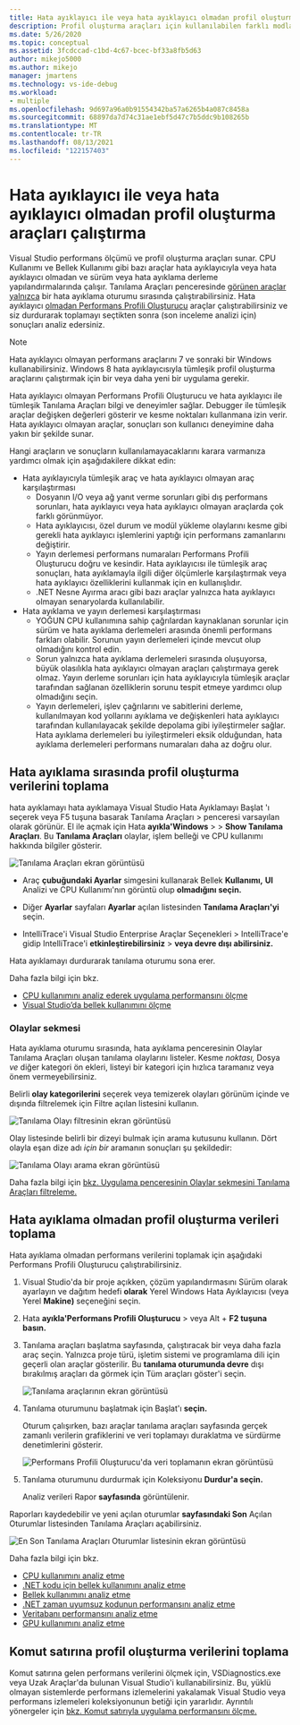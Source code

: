 ```yaml
---
title: Hata ayıklayıcı ile veya hata ayıklayıcı olmadan profil oluşturma araçlarını | Microsoft Docs
description: Profil oluşturma araçları için kullanılabilen farklı modlar arasındaki farkları öğrenin
ms.date: 5/26/2020
ms.topic: conceptual
ms.assetid: 3fcdccad-c1bd-4c67-bcec-bf33a8fb5d63
author: mikejo5000
ms.author: mikejo
manager: jmartens
ms.technology: vs-ide-debug
ms.workload:
- multiple
ms.openlocfilehash: 9d697a96a0b91554342ba57a6265b4a087c8458a
ms.sourcegitcommit: 68897da7d74c31ae1ebf5d47c7b5ddc9b108265b
ms.translationtype: MT
ms.contentlocale: tr-TR
ms.lasthandoff: 08/13/2021
ms.locfileid: "122157403"
---
```

# <a name="run-profiling-tools-with-or-without-the-debugger"></a>Hata ayıklayıcı ile veya hata ayıklayıcı olmadan profil oluşturma araçları çalıştırma

Visual Studio performans ölçümü ve profil oluşturma araçları sunar. CPU Kullanımı ve Bellek Kullanımı gibi bazı araçlar hata ayıklayıcıyla veya hata ayıklayıcı olmadan ve sürüm veya hata ayıklama derleme yapılandırmalarında çalışır. Tanılama Araçları penceresinde [görünen araçlar yalnızca](../profiling/profiling-feature-tour.md#measure-performance-while-debugging) bir hata ayıklama oturumu sırasında çalıştırabilirsiniz. Hata ayıklayıcı [olmadan Performans Profili Oluşturucu](../profiling/profiling-feature-tour.md#post_mortem) araçlar çalıştırabilirsiniz ve siz durdurarak toplamayı seçtikten sonra (son inceleme analizi için) sonuçları analiz edersiniz.

>[!NOTE]
>Hata ayıklayıcı olmayan performans araçlarını 7 ve sonraki bir Windows kullanabilirsiniz. Windows 8 hata ayıklayıcısıyla tümleşik profil oluşturma araçlarını çalıştırmak için bir veya daha yeni bir uygulama gerekir.

Hata ayıklayıcı olmayan Performans Profili Oluşturucu ve hata ayıklayıcı ile tümleşik Tanılama Araçları bilgi ve deneyimler sağlar. Debugger ile tümleşik araçlar değişken değerleri gösterir ve kesme noktaları kullanmana izin verir. Hata ayıklayıcı olmayan araçlar, sonuçları son kullanıcı deneyimine daha yakın bir şekilde sunar.

Hangi araçların ve sonuçların kullanılamayacaklarını karara varmanıza yardımcı olmak için aşağıdakilere dikkat edin:

- Hata ayıklayıcıyla tümleşik araç ve hata ayıklayıcı olmayan araç karşılaştırması
  - Dosyanın I/O veya ağ yanıt verme sorunları gibi dış performans sorunları, hata ayıklayıcı veya hata ayıklayıcı olmayan araçlarda çok farklı görünmüyor.
  - Hata ayıklayıcısı, özel durum ve modül yükleme olaylarını kesme gibi gerekli hata ayıklayıcı işlemlerini yaptığı için performans zamanlarını değiştirir.
  - Yayın derlemesi performans numaraları Performans Profili Oluşturucu doğru ve kesindir. Hata ayıklayıcısı ile tümleşik araç sonuçları, hata ayıklamayla ilgili diğer ölçümlerle karşılaştırmak veya hata ayıklayıcı özelliklerini kullanmak için en kullanışlıdır.
  - .NET Nesne Ayırma aracı gibi bazı araçlar yalnızca hata ayıklayıcı olmayan senaryolarda kullanılabilir.
- Hata ayıklama ve yayın derlemesi karşılaştırması
  - YOĞUN CPU kullanımına sahip çağrılardan kaynaklanan sorunlar için sürüm ve hata ayıklama derlemeleri arasında önemli performans farkları olabilir. Sorunun yayın derlemeleri içinde mevcut olup olmadığını kontrol edin.
  - Sorun yalnızca hata ayıklama derlemeleri sırasında oluşuyorsa, büyük olasılıkla hata ayıklayıcı olmayan araçları çalıştırmaya gerek olmaz. Yayın derleme sorunları için hata ayıklayıcıyla tümleşik araçlar tarafından sağlanan özelliklerin sorunu tespit etmeye yardımcı olup olmadığını seçin.
  - Yayın derlemeleri, işlev çağrılarını ve sabitlerini derleme, kullanılmayan kod yollarını ayıklama ve değişkenleri hata ayıklayıcı tarafından kullanılayacak şekilde depolama gibi iyileştirmeler sağlar. Hata ayıklama derlemeleri bu iyileştirmeleri eksik olduğundan, hata ayıklama derlemeleri performans numaraları daha az doğru olur.

## <a name="collect-profiling-data-while-debugging"></a><a name="BKMK_Quick_start__Collect_diagnostic_data"></a> Hata ayıklama sırasında profil oluşturma verilerini toplama

hata ayıklamayı hata ayıklamaya Visual Studio Hata Ayıklamayı Başlat 'ı seçerek veya F5 tuşuna basarak Tanılama Araçları  >  penceresi varsayılan olarak görünür.   El ile açmak için Hata **ayıkla'Windows**  >    >  **Show Tanılama Araçları**. Bu **Tanılama Araçları** olaylar, işlem belleği ve CPU kullanımı hakkında bilgiler gösterir.

![Tanılama Araçları ekran görüntüsü](../profiling/media/diagnostictoolswindow.png " Tanılama Araçları Penceresi")

- Araç **çubuğundaki Ayarlar** simgesini kullanarak Bellek **Kullanımı,** **UI** Analizi ve CPU Kullanımı'nın görüntü olup **olmadığını seçin.**

- Diğer **Ayarlar** sayfaları **Ayarlar** açılan listesinden **Tanılama Araçları'yi** seçin.

- IntelliTrace'i Visual Studio Enterprise Araçlar Seçenekleri   >  IntelliTrace'e gidip IntelliTrace'i **etkinleştirebilirsiniz**  >  **veya devre dışı abilirsiniz.**

Hata ayıklamayı durdurarak tanılama oturumu sona erer.

Daha fazla bilgi için bkz.

- [CPU kullanımını analiz ederek uygulama performansını ölçme](../profiling/beginners-guide-to-performance-profiling.md)
- [Visual Studio’da bellek kullanımını ölçme](../profiling/memory-usage.md)

### <a name="the-events-tab"></a>Olaylar sekmesi

Hata ayıklama oturumu sırasında, hata ayıklama penceresinin Olaylar Tanılama Araçları oluşan tanılama olaylarını listeler. Kesme *noktası,* Dosya *ve* diğer kategori ön ekleri, listeyi bir kategori için hızlıca taramanız veya önem vermeyebilirsiniz.

Belirli **olay kategorilerini** seçerek veya temizerek olayları görünüm içinde ve dışında filtrelemek için Filtre açılan listesini kullanın.

![Tanılama Olayı filtresinin ekran görüntüsü](../profiling/media/diagnosticeventfilter.png "Tanılama Olay Filtresi")

Olay listesinde belirli bir dizeyi bulmak için arama kutusunu kullanın. Dört olayla eşan dize adı *için bir* aramanın sonuçları şu şekildedir:

![Tanılama Olayı arama ekran görüntüsü](../profiling/media/diagnosticseventsearch.png "Tanılama Olay Arama")

Daha fazla bilgi için [bkz. Uygulama penceresinin Olaylar sekmesini Tanılama Araçları filtreleme.](https://devblogs.microsoft.com/devops/searching-and-filtering-the-events-tab-of-the-diagnostic-tools-window/)

## <a name="collect-profiling-data-without-debugging"></a>Hata ayıklama olmadan profil oluşturma verileri toplama

Hata ayıklama olmadan performans verilerini toplamak için aşağıdaki Performans Profili Oluşturucu çalıştırabilirsiniz.

1. Visual Studio'da bir proje açıkken, çözüm yapılandırmasını Sürüm olarak ayarlayın ve dağıtım hedefi **olarak** Yerel Windows Hata Ayıklayıcısı (veya Yerel **Makine)** seçeneğini seçin.

1. Hata **ayıkla'Performans Profili Oluşturucu**  >  veya Alt  + **F2 tuşuna basın.**

1. Tanılama araçları başlatma sayfasında, çalıştıracak bir veya daha fazla araç seçin. Yalnızca proje türü, işletim sistemi ve programlama dili için geçerli olan araçlar gösterilir. Bu **tanılama oturumunda devre** dışı bırakılmış araçları da görmek için Tüm araçları göster'i seçin.

   ![Tanılama araçlarının ekran görüntüsü](../profiling/media/diaghubsummarypage.png "DIAG_SelectTool")

1. Tanılama oturumunu başlatmak için Başlat'ı **seçin.**

   Oturum çalışırken, bazı araçlar tanılama araçları sayfasında gerçek zamanlı verilerin grafiklerini ve veri toplamayı duraklatma ve sürdürme denetimlerini gösterir.

    ![Performans Profili Oluşturucu'da veri toplamanın ekran görüntüsü](../profiling/media/diaghubcollectdata.png "Hub veri toplama")

1. Tanılama oturumunu durdurmak için Koleksiyonu **Durdur'a seçin.**

   Analiz verileri Rapor **sayfasında** görüntülenir.

Raporları kaydedebilir ve yeni açılan oturumlar **sayfasındaki Son** Açılan Oturumlar listesinden Tanılama Araçları açabilirsiniz.

![En Son Tanılama Araçları Oturumlar listesinin ekran görüntüsü](../profiling/media/diaghubopenexistingdiagsession.png "PDHUB_OpenExistingDiagSession")

Daha fazla bilgi için bkz.

- [CPU kullanımını analiz etme](../profiling/cpu-usage.md)
- [.NET kodu için bellek kullanımını analiz etme](../profiling/dotnet-alloc-tool.md)
- [Bellek kullanımını analiz etme](../profiling/memory-usage-without-debugging2.md)
- [.NET zaman uyumsuz kodunun performansını analiz etme](../profiling/analyze-async.md)
- [Veritabanı performansını analiz etme](../profiling/analyze-database.md)
- [GPU kullanımını analiz etme](../profiling/gpu-usage.md)

## <a name="collect-profiling-data-from-the-command-line"></a>Komut satırına profil oluşturma verilerini toplama

Komut satırına gelen performans verilerini ölçmek için, VSDiagnostics.exe veya Uzak Araçlar'da bulunan Visual Studio'i kullanabilirsiniz. Bu, yüklü olmayan sistemlerde performans izlemelerini yakalamak Visual Studio veya performans izlemeleri koleksiyonunun betiği için yararlıdır. Ayrıntılı yönergeler için [bkz. Komut satırıyla uygulama performansını ölçme.](../profiling/profile-apps-from-command-line.md)
